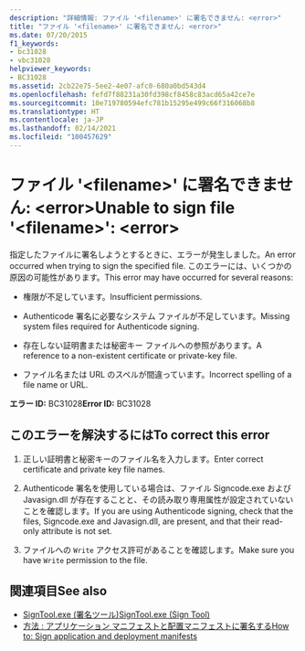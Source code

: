 ```yaml
---
description: "詳細情報: ファイル '<filename>' に署名できません: <error>"
title: "ファイル '<filename>' に署名できません: <error>"
ms.date: 07/20/2015
f1_keywords:
- bc31028
- vbc31028
helpviewer_keywords:
- BC31028
ms.assetid: 2cb22e75-5ee2-4e07-afc0-680a0bd543d4
ms.openlocfilehash: fefd7f88231a30fd398cf8458c83acd65a42ce7e
ms.sourcegitcommit: 10e719780594efc781b15295e499c66f316068b8
ms.translationtype: HT
ms.contentlocale: ja-JP
ms.lasthandoff: 02/14/2021
ms.locfileid: "100457629"
---
```

# <a name="unable-to-sign-file-filename-error"></a><span data-ttu-id="7277d-103">ファイル '\<filename>' に署名できません: \<error></span><span class="sxs-lookup"><span data-stu-id="7277d-103">Unable to sign file '\<filename>': \<error></span></span>

<span data-ttu-id="7277d-104">指定したファイルに署名しようとするときに、エラーが発生しました。</span><span class="sxs-lookup"><span data-stu-id="7277d-104">An error occurred when trying to sign the specified file.</span></span> <span data-ttu-id="7277d-105">このエラーには、いくつかの原因の可能性があります。</span><span class="sxs-lookup"><span data-stu-id="7277d-105">This error may have occurred for several reasons:</span></span>  
  
- <span data-ttu-id="7277d-106">権限が不足しています。</span><span class="sxs-lookup"><span data-stu-id="7277d-106">Insufficient permissions.</span></span>  
  
- <span data-ttu-id="7277d-107">Authenticode 署名に必要なシステム ファイルが不足しています。</span><span class="sxs-lookup"><span data-stu-id="7277d-107">Missing system files required for Authenticode signing.</span></span>  
  
- <span data-ttu-id="7277d-108">存在しない証明書または秘密キー ファイルへの参照があります。</span><span class="sxs-lookup"><span data-stu-id="7277d-108">A reference to a non-existent certificate or private-key file.</span></span>  
  
- <span data-ttu-id="7277d-109">ファイル名または URL のスペルが間違っています。</span><span class="sxs-lookup"><span data-stu-id="7277d-109">Incorrect spelling of a file name or URL.</span></span>  
  
 <span data-ttu-id="7277d-110">**エラー ID:** BC31028</span><span class="sxs-lookup"><span data-stu-id="7277d-110">**Error ID:** BC31028</span></span>  
  
## <a name="to-correct-this-error"></a><span data-ttu-id="7277d-111">このエラーを解決するには</span><span class="sxs-lookup"><span data-stu-id="7277d-111">To correct this error</span></span>  
  
1. <span data-ttu-id="7277d-112">正しい証明書と秘密キーのファイル名を入力します。</span><span class="sxs-lookup"><span data-stu-id="7277d-112">Enter correct certificate and private key file names.</span></span>  
  
2. <span data-ttu-id="7277d-113">Authenticode 署名を使用している場合は、ファイル Signcode.exe および Javasign.dll が存在することと、その読み取り専用属性が設定されていないことを確認します。</span><span class="sxs-lookup"><span data-stu-id="7277d-113">If you are using Authenticode signing, check that the files, Signcode.exe and Javasign.dll, are present, and that their read-only attribute is not set.</span></span>  
  
3. <span data-ttu-id="7277d-114">ファイルへの `Write` アクセス許可があることを確認します。</span><span class="sxs-lookup"><span data-stu-id="7277d-114">Make sure you have `Write` permission to the file.</span></span>  
  
## <a name="see-also"></a><span data-ttu-id="7277d-115">関連項目</span><span class="sxs-lookup"><span data-stu-id="7277d-115">See also</span></span>

- [<span data-ttu-id="7277d-116">SignTool.exe (署名ツール)</span><span class="sxs-lookup"><span data-stu-id="7277d-116">SignTool.exe (Sign Tool)</span></span>](../../framework/tools/signtool-exe.md)
- [<span data-ttu-id="7277d-117">方法 : アプリケーション マニフェストと配置マニフェストに署名する</span><span class="sxs-lookup"><span data-stu-id="7277d-117">How to: Sign application and deployment manifests</span></span>](/visualstudio/ide/how-to-sign-application-and-deployment-manifests)

